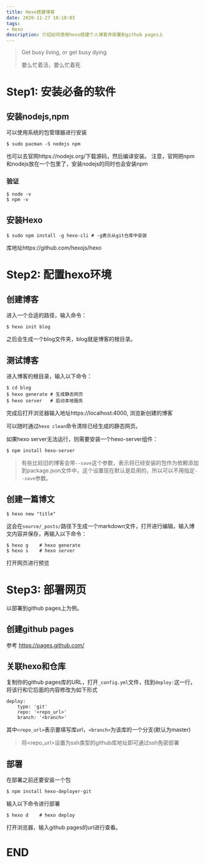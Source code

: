 ```yaml
---
title: Hexo搭建博客
date: 2020-11-27 18:18:03
tags:
- Hexo
description: 介绍如何使用hexo搭建个人博客并部署到github pages上
---
```


>  Get busy living, or get busy dying
>
> 要么忙着活，要么忙着死

# Step1: 安装必备的软件

## 安装nodejs,npm

可以使用系统的包管理器进行安装

```shell
$ sudo pacman -S nodejs npm
```

也可以去官网https://nodejs.org/下载源码，然后编译安装。 注意，官网把npm和nodejs放在一个包里了，安装nodejs的同时也会安装npm

### 验证

```shell
$ node -v
$ npm -v
```

## 安装Hexo

```shell
$ sudo npm install -g hexo-cli # -g表示从git仓库中安装
```

库地址https://github.com/hexojs/hexo

# Step2: 配置hexo环境

## 创建博客

进入一个合适的路径，输入命令：

```shell
$ hexo init blog
```

之后会生成一个blog文件夹，blog就是博客的根目录。

## 测试博客

进入博客的根目录，输入以下命令：

```shell
$ cd blog
$ hexo generate # 生成静态网页
$ hexo server	# 启动本地服务
```

完成后打开浏览器输入地址https://localhost:4000, 浏览新创建的博客

可以随时通过`hexo clean`命令清除已经生成的静态网页。

如果hexo server无法运行，则需要安装一个hexo-server组件：

```shell
$ npm install hexo-server
```

> 有些比较旧的博客会带`--save`这个参数，表示将已经安装的包作为依赖添加到package.json文件中，这个设置现在默认是启用的，所以可以不用指定`--save`参数。

## 创建一篇博文

```shell
$ hexo new "title"
```

这会在`source/_posts/`路径下生成一个markdown文件，打开进行编辑，输入博文内容并保存，再输入以下命令：

```shell
$ hexo g	# hexo generate
$ hexo s	# hexo server
```

打开网页进行预览

# Step3: 部署网页

以部署到github pages上为例。

## 创建github pages

参考 https://pages.github.com/ 

## 关联hexo和仓库

复制你的github pages库的URL，打开`_config.yml`文件，找到`deploy:`这一行，将该行和它后面的内容修改为如下形式

```shell
deploy:
	type: 'git'
	repo: '<repo_url>'
	branch: '<branch>'
```

其中`<repo_url>`表示要填写库url，`<branch>`为该库的一个分支(默认为master)

> 将\<repo_url>设置为ssh类型的github库地址即可通过ssh免密部署

## 部署

在部署之前还要安装一个包

```shell
$ npm install hexo-deployer-git
```

输入以下命令进行部署

```shell
$ hexo d	# hexo deploy
```

打开浏览器，输入github pages的url进行查看。

# END
